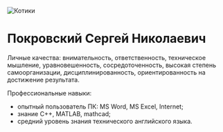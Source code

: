 ![Котики](img/IMG_20180211_175004.jpg)

# Покровский Сергей Николаевич

Личные качества: внимательность, ответственность, техническое мышление, уравновешенность, сосредоточенность, высокая степень самоорганизации, дисциплинированность, ориентированность на достижение результата.

Профессиональные навыки: 

* опытный пользователь ПК: MS Word, MS Excel, Internet;
* знание С++,  MATLAB, mathcad; 
* средний уровень знания технического английского языка.

 